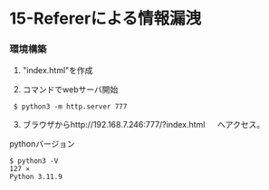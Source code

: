 # 15-Refererによる情報漏洩

### 環境構築
1. "index.html"を作成

2. コマンドでwebサーバ開始
```
 $ python3 -m http.server 777
```

3. ブラウザからhttp://192.168.7.246:777/?index.html 　
へアクセス。

pythonバージョン
```
$ python3 -V                                                                                                                                                                                                                                              127 ⨯
Python 3.11.9
```
